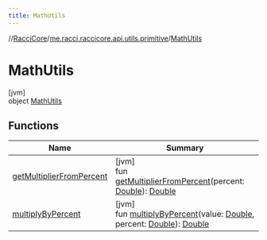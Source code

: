 ```yaml
---
title: MathUtils
---
```

//[RacciCore](../../../index.html)/[me.racci.raccicore.api.utils.primitive](../index.html)/[MathUtils](index.html)



# MathUtils



[jvm]\
object [MathUtils](index.html)



## Functions


| Name | Summary |
|---|---|
| [getMultiplierFromPercent](get-multiplier-from-percent.html) | [jvm]<br>fun [getMultiplierFromPercent](get-multiplier-from-percent.html)(percent: [Double](https://kotlinlang.org/api/latest/jvm/stdlib/kotlin/-double/index.html)): [Double](https://kotlinlang.org/api/latest/jvm/stdlib/kotlin/-double/index.html) |
| [multiplyByPercent](multiply-by-percent.html) | [jvm]<br>fun [multiplyByPercent](multiply-by-percent.html)(value: [Double](https://kotlinlang.org/api/latest/jvm/stdlib/kotlin/-double/index.html), percent: [Double](https://kotlinlang.org/api/latest/jvm/stdlib/kotlin/-double/index.html)): [Double](https://kotlinlang.org/api/latest/jvm/stdlib/kotlin/-double/index.html) |

